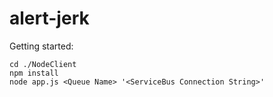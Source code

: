# alert-jerk

Getting started:

```
cd ./NodeClient
npm install
node app.js <Queue Name> '<ServiceBus Connection String>'
```

